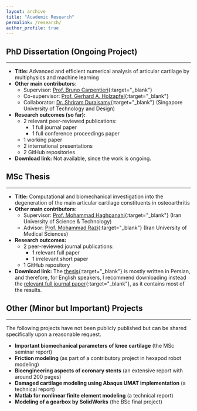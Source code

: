 ```yaml
---
layout: archive
title: "Academic Research"
permalink: /research/
author_profile: true
---
```


## PhD Dissertation (Ongoing Project)
-------
  * **Title:** Advanced and efficient numerical analysis of articular cartilage by multiphysics and machine learning
  * **Other main contributors**:
      * Supervisor: [Prof. Bruno Carpentieri](https://www.unibz.it/en/faculties/computer-science/academic-staff/person/38064-bruno-carpentieri){:target="_blank"}
      * Co-supervisor: [Prof. Gerhard A. Holzapfel](https://www.biomech.tugraz.at/){:target="_blank"}
      * Collaborator: [Dr. Shriram Duraisamy](https://scholar.google.com/citations?user=HtBrxbsAAAAJ&hl=en){:target="_blank"} (Singapore University of Technology and Design)
  * **Research outcomes (so far):**
      * 2 relevant peer-reviewed publications:
          * 1 full journal paper
          * 1 full conference proceedings paper
      * 1 working paper
      * 2 international presentations
      * 2 GitHub repositories
  * **Download link:** Not available, since the work is ongoing.

## MSc Thesis
-------
  * **Title:** Computational and biomechanical investigation into the degeneration of the main articular cartilage constituents in osteoarthritis
  * **Other main contributors**:
      * Supervisor: [Prof. Mohammad Haghpanahi](http://www.iust.ac.ir/content/892/haghpanahi){:target="_blank"} (Iran University of Science & Technology)
      * Advisor: [Prof. Mohammad Razi](https://scholar.google.com/citations?user=Y2XjYRkAAAAJ&hl=en){:target="_blank"} (Iran University of Medical Sciences)
  * **Research outcomes:**
      * 2 peer-reviewed journal publications:
          * 1 relevant full paper
          * 1 irrelevant short paper
      * 1 GitHub repository
  * **Download link:** The [thesis](https://shayansss.github.io/files/2017_12.pdf){:target="_blank"} is mostly written in Persian, and therefore, for English speakers, I recommend downloading instead the [relevant full journal paper](https://shayansss.github.io/files/2019_09_preprint.pdf){:target="_blank"}, as it contains most of the results.

## Other (Minor but Important) Projects
-------
The following projects have not been publicly published but can be shared specifically upon a reasonable request.
  * **Important biomechanical parameters of knee cartilage** (the MSc seminar report)
  * **Friction modeling** (as part of a contributory project in hexapod robot modeling)
  * **Bioengineering aspects of coronary stents** (an extensive report with around 200 pages)
  * **Damaged cartilage modeling using Abaqus UMAT implementation** (a technical report)
  * **Matlab for nonlinear finite element modeling** (a technical report)
  * **Modeling of a gearbox by SolidWorks** (the BSc final project)